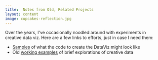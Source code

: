 ```yaml
---
title:  Notes from Old, Related Projects
layout: content
image: cupcakes-reflection.jpg
---
```


 Over the years, I've occasionally noodled around with experiments in creative data viz. Here are a few links to efforts, just in case I need them:
- [Samples](code-examples.html) of what the code to create the DataViz might look like
- Old [working examples](old-dataviz-examples.html) of brief explorations of creative data
